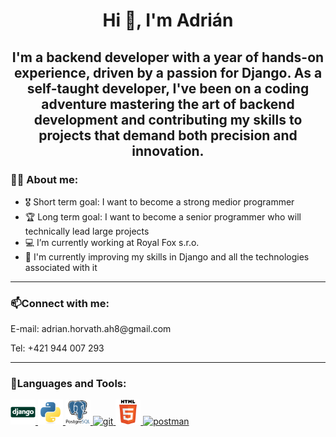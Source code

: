 <h1 align="center">Hi 👋, I'm Adrián</h1>
<h2 align="center">I'm a backend developer with a year of hands-on experience, driven by a passion for Django.  As a self-taught developer, I've been on a coding adventure mastering the art of backend development and contributing my skills to projects that demand both precision and innovation.</h2>
<h3 align="left">🙋‍♂️ About me:</h3>

- 🎖️ Short term goal: I want to become a strong medior programmer
- 🏆 Long term goal: I want to become a senior programmer who will technically lead large projects
- 💻 I’m currently working at Royal Fox s.r.o.
- 🌱 I'm currently improving my skills in Django and all the technologies associated with it
<hr>

<h3 align="left">📫Connect with me:</h3>
E-mail: adrian.horvath.ah8@gmail.com
<p>Tel: +421 944 007 293</p>
<p align="left">
</p>

<hr>
<h3 align="left">🚀Languages and Tools:</h3>
<p align="left"> <a href="https://www.djangoproject.com/" target="_blank" rel="noreferrer"> <img src="https://raw.githubusercontent.com/devicons/devicon/master/icons/django/django-original.svg" alt="django" width="40" height="40"/> </a> <a href="https://www.python.org" target="_blank" rel="noreferrer"> <img src="https://raw.githubusercontent.com/devicons/devicon/master/icons/python/python-original.svg" alt="python" width="40" height="40"/> </a> <a href="https://www.postgresql.org" target="_blank" rel="noreferrer"> <img src="https://raw.githubusercontent.com/devicons/devicon/master/icons/postgresql/postgresql-original-wordmark.svg" alt="postgresql" width="40" height="40"/> </a> <a href="https://git-scm.com/" target="_blank" rel="noreferrer"> <img src="https://www.vectorlogo.zone/logos/git-scm/git-scm-icon.svg" alt="git" width="40" height="40"/> </a> <a href="https://www.w3.org/html/" target="_blank" rel="noreferrer"> <img src="https://raw.githubusercontent.com/devicons/devicon/master/icons/html5/html5-original-wordmark.svg" alt="html5" width="40" height="40"/> </a>  <a href="https://postman.com" target="_blank" rel="noreferrer"> <img src="https://www.vectorlogo.zone/logos/getpostman/getpostman-icon.svg" alt="postman" width="40" height="40"/> </a> </p>



